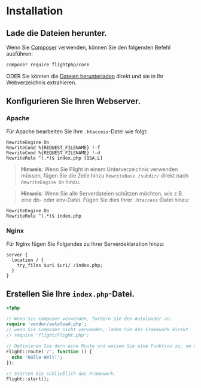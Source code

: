 # Installation

## Lade die Dateien herunter.

Wenn Sie [Composer](https://getcomposer.org) verwenden, können Sie den folgenden Befehl ausführen:

```bash
composer require flightphp/core
```

ODER Sie können die [Dateien herunterladen](https://github.com/flightphp/core/archive/master.zip)
 direkt und sie in Ihr Webverzeichnis extrahieren.

## Konfigurieren Sie Ihren Webserver.

### Apache
Für Apache bearbeiten Sie Ihre `.htaccess`-Datei wie folgt:

```apacheconf
RewriteEngine On
RewriteCond %{REQUEST_FILENAME} !-f
RewriteCond %{REQUEST_FILENAME} !-d
RewriteRule ^(.*)$ index.php [QSA,L]
```

> **Hinweis**: Wenn Sie Flight in einem Unterverzeichnis verwenden müssen, fügen Sie die Zeile hinzu
> `RewriteBase /subdir/` direkt nach `RewriteEngine On` hinzu.

> **Hinweis**: Wenn Sie alle Serverdateien schützen möchten, wie z.B. eine db- oder env-Datei.
> Fügen Sie dies Ihrer `.htaccess`-Datei hinzu:

```apacheconf
RewriteEngine On
RewriteRule ^(.*)$ index.php
```

### Nginx

Für Nginx fügen Sie Folgendes zu Ihrer Serverdeklaration hinzu:

```nginx
server {
  location / {
    try_files $uri $uri/ /index.php;
  }
}
```

## Erstellen Sie Ihre `index.php`-Datei.

```php
<?php

// Wenn Sie Composer verwenden, fordern Sie den Autoloader an.
require 'vendor/autoload.php';
// wenn Sie Composer nicht verwenden, laden Sie das Framework direkt
// require 'flight/Flight.php';

// Definieren Sie dann eine Route und weisen Sie eine Funktion zu, um die Anfrage zu bearbeiten.
Flight::route('/', function () {
  echo 'Hallo Welt!';
});

// Starten Sie schließlich das Framework.
Flight::start();
```